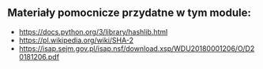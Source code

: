 ## Materiały pomocnicze przydatne w tym module:

* https://docs.python.org/3/library/hashlib.html
* https://pl.wikipedia.org/wiki/SHA-2
* https://isap.sejm.gov.pl/isap.nsf/download.xsp/WDU20180001206/O/D20181206.pdf

